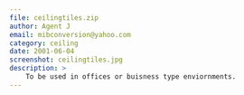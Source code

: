```yaml
---
file: ceilingtiles.zip
author: Agent J
email: mibconversion@yahoo.com
category: ceiling
date: 2001-06-04
screenshot: ceilingtiles.jpg
description: >
    To be used in offices or buisness type enviornments.
---
```

